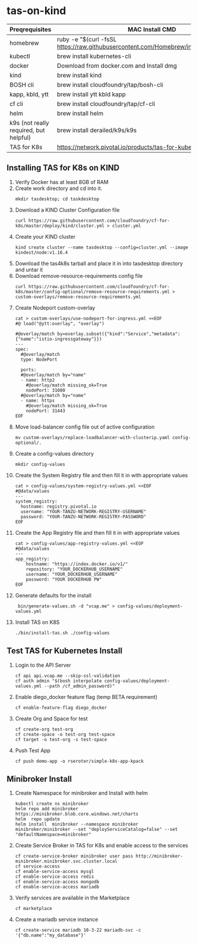 # tas-on-kind


Preqrequisites | MAC Install CMD 
---------|----------
homebrew | ruby -e "$(curl -fsSL https://raw.githubusercontent.com/Homebrew/install/master/install)"
kubectl | brew install kubernetes-cli
docker |  Download from docker.com and Install dmg
kind | brew install kind
BOSH cli | brew install cloudfoundry/tap/bosh-cli
kapp, kbld, ytt | brew install ytt kbld kapp
cf cli | brew install cloudfoundry/tap/cf-cli
helm | brew install helm
k9s (not really required, but helpful) | brew install derailed/k9s/k9s  
TAS for K8s | https://network.pivotal.io/products/tas-for-kubernetes


## Installing TAS for K8s on KIND
1. Verify Docker has at least 8GB of RAM
1. Create work directory and cd into it.
    ```
    mkdir tasdesktop; cd taskdesktop
    ```
1. Download a KIND Cluster Configuration file
    ```
    curl https://raw.githubusercontent.com/cloudfoundry/cf-for-k8s/master/deploy/kind/cluster.yml > cluster.yml
    ```
1. Create your KIND cluster
    ```
    kind create cluster --name tasdesktop --config=cluster.yml --image kindest/node:v1.16.4
    ```
1. Download the tas4k8s tarball and place it in into tasdesktop directory and untar it
1. Download remove-resource-requirements config file
    ```
    curl https://raw.githubusercontent.com/cloudfoundry/cf-for-k8s/master/config-optional/remove-resource-requirements.yml > custom-overlays/remove-resource-requirements.yml
    ```
1. Create Nodeport custom-overlay
    ```
    cat > custom-overlays/use-nodeport-for-ingress.yml <<EOF
    #@ load("@ytt:overlay", "overlay")

    #@overlay/match by=overlay.subset({"kind":"Service","metadata":{"name":"istio-ingressgateway"}})
    ---
    spec:
      #@overlay/match
      type: NodePort

      ports:
      #@overlay/match by="name"
      - name: http2
        #@overlay/match missing_ok=True
        nodePort: 31080
      #@overlay/match by="name"
      - name: https
        #@overlay/match missing_ok=True
        nodePort: 31443
    EOF
    ```
1. Move load-balancer config file out of active configuration
    ```
    mv custom-overlays/replace-loadbalancer-with-clusterip.yaml config-optional/.
    ```
1. Create a config-values directory
    ```
    mkdir config-values
    ```
1. Create the System Registry file and then fill it in with appropriate values
    ```
    cat > config-values/system-registry-values.yml <<EOF
    #@data/values
    ---
    system_registry:
      hostname: registry.pivotal.io
      username: "YOUR-TANZU-NETWORK-REGISTRY-USERNAME"
      password: "YOUR-TANZU-NETWORK-REGISTRY-PASSWORD"
    EOF
1. Create the App Registry file and then fill it in with appropriate values
    ```
    cat > config-values/app-registry-values.yml <<EOF
    #@data/values
    ---
    app_registry:
        hostname: "https://index.docker.io/v1/"
        repository: "YOUR_DOCKERHUB_USERNAME"
        username: "YOUR_DOCKERHUB_USERNAME"
        password: "YOUR DOCKERHUB PW"
    EOF
1. Generate defaults for the install 
    ```
     bin/generate-values.sh -d "vcap.me" > config-values/deployment-values.yml
    ```
1. Install TAS on K8S
    ```
    ./bin/install-tas.sh ./config-values
    ```
## Test TAS for Kubernetes Install
1. Login to the API Server
    ```
    cf api api.vcap.me --skip-ssl-validation
    cf auth admin "$(bosh interpolate config-values/deployment-values.yml --path /cf_admin_password)"
    ```
1. Enable diego_docker feature flag (temp BETA requirement)
    ```
    cf enable-feature-flag diego_docker
    ```
1. Create Org and Space for test
    ```
    cf create-org test-org
    cf create-space -o test-org test-space
    cf target -o test-org -s test-space
    ```
1. Push Test App
    ```
    cf push demo-app -o rseroter/simple-k8s-app-kpack
    ```
## Minibroker Install
1. Create Namespace for minibroker and Install with helm
    ```
    kubectl create ns minibroker
    helm repo add minibroker https://minibroker.blob.core.windows.net/charts
    helm  repo update
    helm install  minibroker --namespace minibroker minibroker/minibroker --set "deployServiceCatalog=false" --set "defaultNamespace=minibroker"
    ```
1. Create Service Broker in TAS for K8s and enable access to the services
    ```
    cf create-service-broker minibroker user pass http://minibroker-minibroker.minibroker.svc.cluster.local
    cf service-access
    cf enable-service-access mysql
    cf enable-service-access redis
    cf enable-service-access mongodb
    cf enable-service-access mariadb
    ```
1. Verify services are available in the Marketplace
    ```
    cf marketplace
    ```
1. Create a mariadb service instance
    ```
    cf create-service mariadb 10-3-22 mariadb-svc -c '{"db.name":"my_database"}'
    ```



